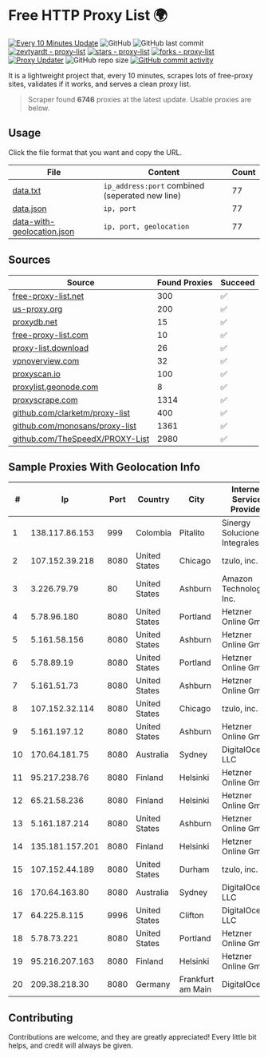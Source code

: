 
# Free HTTP Proxy List 🌍

[![Every 10 Minutes Update](https://github.com/mertguvencli/http-proxy-list/actions/workflows/main.yml/badge.svg?branch=main)](https://github.com/mertguvencli/http-proxy-list/actions/workflows/main.yml)
![GitHub](https://img.shields.io/github/license/mertguvencli/http-proxy-list)
![GitHub last commit](https://img.shields.io/github/last-commit/mertguvencli/http-proxy-list)
[![zevtyardt - proxy-list](https://img.shields.io/static/v1?label=zevtyardt&message=proxy-list&color=blue&logo=github)](https://github.com/zevtyardt/proxy-list "Go to GitHub repo")
[![stars - proxy-list](https://img.shields.io/github/stars/zevtyardt/proxy-list?style=social)](https://github.com/zevtyardt/proxy-list)
[![forks - proxy-list](https://img.shields.io/github/forks/zevtyardt/proxy-list?style=social)](https://github.com/zevtyardt/proxy-list)
[![Proxy Updater](https://github.com/zevtyardt/proxy-list/workflows/Proxy%20Updater/badge.svg)](https://github.com/zevtyardt/proxy-list/actions?query=workflow:"Proxy+Updater")
![GitHub repo size](https://img.shields.io/github/repo-size/zevtyardt/proxy-list)
[![GitHub commit activity](https://img.shields.io/github/commit-activity/m/zevtyardt/proxy-list?logo=commits)](https://github.com/zevtyardt/proxy-list/commits/main)

It is a lightweight project that, every 10 minutes, scrapes lots of free-proxy sites, validates if it works, and serves a clean proxy list.

> Scraper found **6746** proxies at the latest update. Usable proxies are below.

## Usage

Click the file format that you want and copy the URL.

|File|Content|Count|
|----|-------|-----|
|[data.txt](https://raw.githubusercontent.com/mertguvencli/http-proxy-list/main/proxy-list/data.txt)|`ip_address:port` combined (seperated new line)|77|
|[data.json](https://raw.githubusercontent.com/mertguvencli/http-proxy-list/main/proxy-list/data.json)|`ip, port`|77|
|[data-with-geolocation.json](https://raw.githubusercontent.com/mertguvencli/http-proxy-list/main/proxy-list/data-with-geolocation.json)|`ip, port, geolocation`|77|

## Sources

|Source|Found Proxies|Succeed|
|------|-------------|-------|
|[free-proxy-list.net](https://free-proxy-list.net)|300|✅|
|[us-proxy.org](https://www.us-proxy.org)|200|✅|
|[proxydb.net](http://proxydb.net)|15|✅|
|[free-proxy-list.com](https://free-proxy-list.com/?page=&port=&type%5B%5D=http&type%5B%5D=https&up_time=0&search=Search)|10|✅|
|[proxy-list.download](https://www.proxy-list.download/HTTP)|26|✅|
|[vpnoverview.com](https://vpnoverview.com/privacy/anonymous-browsing/free-proxy-servers)|32|✅|
|[proxyscan.io](https://www.proxyscan.io)|100|✅|
|[proxylist.geonode.com](https://proxylist.geonode.com/api/proxy-list?limit=300&page=1&sort_by=lastChecked&sort_type=desc&protocols=http,https)|8|✅|
|[proxyscrape.com](https://api.proxyscrape.com/v2/?request=displayproxies&protocol=http&timeout=10000&country=all&ssl=all&anonymity=all)|1314|✅|
|[github.com/clarketm/proxy-list](https://raw.githubusercontent.com/clarketm/proxy-list/master/proxy-list-raw.txt)|400|✅|
|[github.com/monosans/proxy-list](https://raw.githubusercontent.com/monosans/proxy-list/main/proxies/http.txt)|1361|✅|
|[github.com/TheSpeedX/PROXY-List](https://raw.githubusercontent.com/TheSpeedX/PROXY-List/master/http.txt)|2980|✅|


## Sample Proxies With Geolocation Info

|#|Ip|Port|Country|City|Internet Service Provider|
|-|--|----|-------|----|-------------------------|
|1|138.117.86.153|999|Colombia|Pitalito|Sinergy Soluciones Integrales|
|2|107.152.39.218|8080|United States|Chicago|tzulo, inc.|
|3|3.226.79.79|80|United States|Ashburn|Amazon Technologies Inc.|
|4|5.78.96.180|8080|United States|Portland|Hetzner Online GmbH|
|5|5.161.58.156|8080|United States|Ashburn|Hetzner Online GmbH|
|6|5.78.89.19|8080|United States|Portland|Hetzner Online GmbH|
|7|5.161.51.73|8080|United States|Ashburn|Hetzner Online GmbH|
|8|107.152.32.114|8080|United States|Chicago|tzulo, inc.|
|9|5.161.197.12|8080|United States|Ashburn|Hetzner Online GmbH|
|10|170.64.181.75|8080|Australia|Sydney|DigitalOcean, LLC|
|11|95.217.238.76|8080|Finland|Helsinki|Hetzner Online GmbH|
|12|65.21.58.236|8080|Finland|Helsinki|Hetzner Online GmbH|
|13|5.161.187.214|8080|United States|Ashburn|Hetzner Online GmbH|
|14|135.181.157.201|8080|Finland|Helsinki|Hetzner Online GmbH|
|15|107.152.44.189|8080|United States|Durham|tzulo, inc.|
|16|170.64.163.80|8080|Australia|Sydney|DigitalOcean, LLC|
|17|64.225.8.115|9996|United States|Clifton|DigitalOcean, LLC|
|18|5.78.73.221|8080|United States|Portland|Hetzner Online GmbH|
|19|95.216.207.163|8080|Finland|Helsinki|Hetzner Online GmbH|
|20|209.38.218.30|8080|Germany|Frankfurt am Main|DigitalOcean|



## Contributing

Contributions are welcome, and they are greatly appreciated! Every
little bit helps, and credit will always be given.

